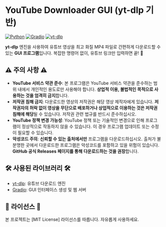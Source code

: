 # YouTube Downloader GUI (yt-dlp 기반)

[![Python](https://img.shields.io/badge/python-3.7+-blue.svg)](https://www.python.org/)  [![Gradio](https://img.shields.io/badge/Gradio-4.0+-ff69b4.svg)](https://gradio.app/) [![yt-dlp](https://img.shields.io/badge/yt--dlp-2023.12.30+-orange.svg)](https://github.com/yt-dlp/yt-dlp)

**yt-dlp** 엔진을 사용하여 유튜브 영상을 최고 화질 MP4 파일로 간편하게 다운로드할 수 있는 **GUI 프로그램**입니다.  복잡한 명령어 없이, 유튜브 링크만 입력하면 끝! 🎉

## ⚠️ 주의 사항 ⚠️

*   **YouTube 서비스 약관 준수**: 본 프로그램은 YouTube 서비스 약관을 준수하는 범위 내에서 개인적인 용도로만 사용해야 합니다. **상업적 이용, 불법적인 목적으로 사용하는 것을 엄격히 금지**합니다.
*   **저작권 침해 금지**: 다운로드한 영상의 저작권은 해당 영상 제작자에게 있습니다. **저작권자의 허락 없이 영상을 무단으로 배포하거나 상업적으로 이용하는 것은 저작권 침해에 해당**될 수 있습니다.  저작권 관련 법규를 반드시 준수하십시오.
*   **YouTube 정책 변경 가능성**: YouTube 정책 또는 기술적인 변경으로 인해 프로그램이 정상적으로 작동하지 않을 수 있습니다.  이 경우 프로그램 업데이트 또는 수정이 필요할 수 있습니다.
*   **악성코드 주의**:  **신뢰할 수 있는 출처에서만** 프로그램을 다운로드하십시오.  출처가 불분명한 곳에서 다운로드한 프로그램은 악성코드를 포함하고 있을 위험이 있습니다.  **GitHub 공식 Releases 페이지를 통해 다운로드하는 것을 권장**합니다.

## 🛠️ 사용된 라이브러리 🛠️

*   [yt-dlp](https://github.com/yt-dlp/yt-dlp): 유튜브 다운로드 엔진
*   [Gradio](https://gradio.app): GUI 인터페이스 생성 및 웹 서버

## 📝 라이선스 📝

본 프로젝트는 [MIT License] 라이선스를 따릅니다.  자유롭게 사용하세요.
